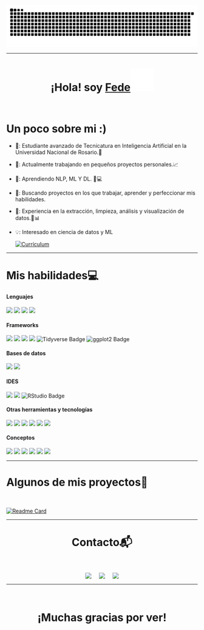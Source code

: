 <p align="center">

<p align = "center">
	<img src = "https://github.com/7oSkaaa/7oSkaaa/blob/output/github-contribution-grid-snake.svg?" alt = "Snake Game"/>
</p>


</p>
<hr>
<h1 align="center"> ¡Hola! soy <a href="https://github.com/FedeBarbarroja">Fede<a><img src="https://github.com/Kathryn-Jie/Kathryn-Jie/blob/main/wave.gif" width="60px"/></h1>
<Br>
<h1>Un poco sobre mi :)</h1>

- 🏫: Estudiante avanzado de Tecnicatura en Inteligencia Artificial en la Universidad Nacional de Rosario.🤖
- 🔭: Actualmente trabajando en pequeños proyectos personales.📈 
- 🌱: Aprendiendo NLP, ML Y DL. 🧠💻
- 🤔: Buscando proyectos en los que trabajar, aprender y perfeccionar mis habilidades.
- 💬: Experiencia en la extracción, limpieza, análisis y visualización de datos.🔎📊
- 💡: Interesado en ciencia de datos y ML

   [![Currículum](https://img.shields.io/badge/Currículum-0078D4?style=for-the-badge&logo=readme&logoColor=white)](https://github.com/FedeBarbarroja/CV)
  
<hr>

<h1>Mis habilidades💻</h1>

<h4> Lenguajes </h4>
<span> 
  <img src="https://img.shields.io/badge/Python-14354C?style=for-the-badge&logo=python&logoColor=white">
  <img src="https://img.shields.io/badge/R-276DC3?style=for-the-badge&logo=r&logoColor=white">
  <img src="https://img.shields.io/badge/SQL-fcbf49?style=for-the-badge&logo=sqlite&logoColor=white">
  <img src="https://img.shields.io/badge/Bash-4EAA25?style=for-the-badge&logo=gnu-bash&logoColor=white">
</span>

<h4> Frameworks </h4>
<span>
  <img src="https://img.shields.io/badge/Pandas-150458?style=for-the-badge&logo=pandas&logoColor=white">
  <img src="https://img.shields.io/badge/NumPy-013243?style=for-the-badge&logo=numpy&logoColor=white">
  <img src="https://img.shields.io/badge/Matplotlib-11557C?style=for-the-badge&logo=matplotlib&logoColor=white">
  <img src="https://img.shields.io/badge/Seaborn-219ebc?style=for-the-badge&logo=seaborn&logoColor=white">
  <img src="https://img.shields.io/badge/Tidyverse-8E44AD?style=for-the-badge&logo=tidyverse&logoColor=white" alt="Tidyverse Badge" />
  <img src="https://img.shields.io/badge/ggplot2-2C3E50?style=for-the-badge&logo=ggplot2&logoColor=white" alt="ggplot2 Badge" />

</span>

<h4> Bases de datos </h4>
<span>
  <img src="https://img.shields.io/badge/SQL%20Server-CC2927?style=for-the-badge&logo=microsoftsqlserver&logoColor=white">
  <img src="https://img.shields.io/badge/MySQL-00000F?style=for-the-badge&logo=mysql&logoColor=white">
</span>

<h4> IDES </h4>
<span>
<img src="https://img.shields.io/badge/Visual_Studio_Code-0078D4?style=for-the-badge&logo=visual%20studio%20code&logoColor=white">
<img src="https://img.shields.io/badge/Jupyter-F37626?style=for-the-badge&logo=jupyter&logoColor=white">
<img src="https://img.shields.io/badge/RStudio-75AADB?style=for-the-badge&logo=rstudio&logoColor=white" alt="RStudio Badge" />

<h4> Otras herramientas y tecnologías </h4>
<span>
  <img src="https://img.shields.io/badge/Git-F05032?style=for-the-badge&logo=git&logoColor=white">
  <img src="https://img.shields.io/badge/Power%20BI-F2C811?style=for-the-badge&logo=powerbi&logoColor=black">
  <img src="https://img.shields.io/badge/Microsoft_Office-008000?style=for-the-badge&logo=microsoftoffice&logoColor=white">
  <img src="https://img.shields.io/badge/Linux-FCC624?style=for-the-badge&logo=linux&logoColor=black">
  <img src="https://img.shields.io/badge/Docker-2496ED?style=for-the-badge&logo=docker&logoColor=white">
  <img src="https://img.shields.io/badge/Visual%20Studio-5C2D91?style=for-the-badge&logo=visualstudio&logoColor=white">
  
</span>

<h4> Conceptos </h4>
<span>
  <img src="https://img.shields.io/badge/Análisis_de_Datos-4CAF50?style=for-the-badge&logo=data%20analysis&logoColor=white">
  <img src="https://img.shields.io/badge/Limpieza_de_Datos-FF5722?style=for-the-badge&logo=cleaning&logoColor=white">
  <img src="https://img.shields.io/badge/Machine_Learning-2196F3?style=for-the-badge&logo=machinelearning&logoColor=white">
  <img src="https://img.shields.io/badge/Modelado_Estadístico-9C27B0?style=for-the-badge&logo=statistics&logoColor=white">
  <img src="https://img.shields.io/badge/Exploración_de_Datos-FFC107?style=for-the-badge&logo=dataexploration&logoColor=white">
  <img src="https://img.shields.io/badge/Data%20Warehouse-003B5C?style=for-the-badge&logo=databricks&logoColor=white">
  
</span>

<hr>

<h1>Algunos de mis proyectos🎨</h1>

<Br>

[![Readme Card](https://github-readme-stats.vercel.app/api/pin/?username=FedeBarbarroja&repo=EPH_Income_Analysis_R&show_owner=true)](https://github.com/FedeBarbarroja/EPH_Income_Analysis_R)

<hr>

<h1 align="center">Contacto📬</h1>
<Br>
<p align="center">
<a href="https://www.linkedin.com/in/fedebarbarroja/" target="blank"><img align="center" src="https://img.shields.io/badge/Linkedin-0077B5?style=for-the-badge&logo=linkedin&logoColor=white" /></a> &nbsp;&nbsp;&nbsp;  <a href="mailto:federicobarbarroja05@gmail.com" target="_blank"><img align="center" src="https://img.shields.io/badge/Gmail-D14836?style=for-the-badge&logo=gmail&logoColor=white" /></a>    &nbsp;&nbsp;&nbsp;       <a href="https://github.com/FedeBarbarroja" target="blank"><img align="center" src="https://img.shields.io/badge/Github-100000?style=for-the-badge&logo=github&logoColor=white" /></a>
</p>
  
<hr>

<Br>

<h1 align="center">¡Muchas gracias por ver! </h1>

<Br>
